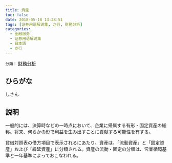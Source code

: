```yaml
---
title: 資産
toc: false
date: 2018-05-18 13:28:51
tags: [证券用语解说集, さ行, 財務分析]
categories:
  - 金融服务
  - 证券用语解说集
  - 日本語
  - さ行
---
```


`分類：` [財務分析](/tags/財務分析/)

## ひらがな

しさん

## 説明

一般的には、決算時などの一時点において、企業に帰属する有形・固定資産の総称。将来、何らかの形で利益を生み出すことに貢献する可能性を有する。

貸借対照表の借方項目で表示されるにあたり、資産は、「流動資産」と「固定資産」および「繰延資産」に分類される。資産の流動・固定の分類は、営業循環基準と一年基準によっておこなわれる。
